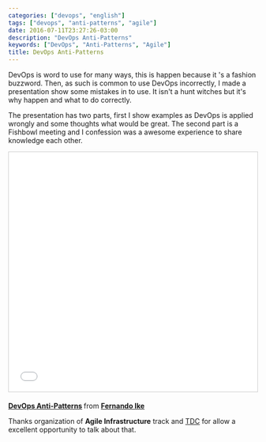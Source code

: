 ```yaml
---
categories: ["devops", "english"]
tags: ["devops", "anti-patterns", "agile"]
date: 2016-07-11T23:27:26-03:00
description: "DevOps Anti-Patterns"
keywords: ["DevOps", "Anti-Patterns", "Agile"]
title: DevOps Anti-Patterns
---
```

DevOps is word to use for many ways, this is happen because it 's a fashion buzzword. Then, as such is common to use DevOps incorrectly, I made a presentation show some mistakes in to use. It isn't a hunt witches but it's why happen and what to do correctly.

 The presentation has two parts, first I show examples as DevOps is applied wrongly and some thoughts what would be great. The second part is a Fishbowl meeting and I confession was a awesome experience to share knowledge each other.
 
<p center><iframe src="//www.slideshare.net/slideshow/embed_code/key/4ywg0ZF6SK4vjK" width="595" height="485" frameborder="0" marginwidth="0" marginheight="0" scrolling="no" style="border:1px solid #CCC; border-width:1px; margin-bottom:5px; max-width: 100%;" allowfullscreen> </iframe> <div style="margin-bottom:5px"> <strong> <a href="//www.slideshare.net/fernandoike/dev-ops-anti-patterns" title="DevOps Anti-Patterns" target="_blank">DevOps Anti-Patterns</a> </strong> from <strong><a href="//www.slideshare.net/fernandoike" target="_blank">Fernando Ike</a></strong> </div></p>

Thanks organization of **Agile Infrastructure** track and [TDC](http://www.thedevelopersconference.com.br/) for allow a excellent opportunity to talk about that.
